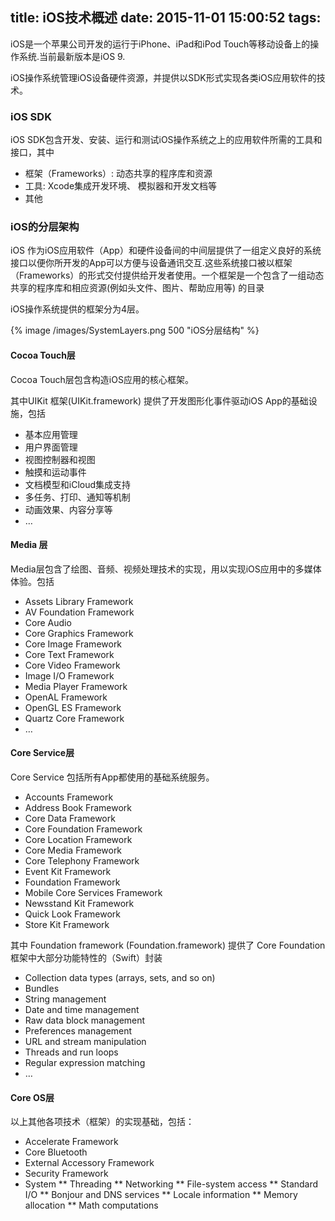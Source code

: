 title: iOS技术概述
date: 2015-11-01 15:00:52
tags:
---



iOS是一个苹果公司开发的运行于iPhone、iPad和iPod Touch等移动设备上的操作系统.当前最新版本是iOS 9.


iOS操作系统管理iOS设备硬件资源，并提供以SDK形式实现各类iOS应用软件的技术。

### iOS SDK

iOS SDK包含开发、安装、运行和测试iOS操作系统之上的应用软件所需的工具和接口，其中

 * 框架（Frameworks）:  动态共享的程序库和资源
 * 工具: Xcode集成开发环境、 模拟器和开发文档等
 * 其他


### iOS的分层架构

iOS 作为iOS应用软件（App）和硬件设备间的中间层提供了一组定义良好的系统接口以便你所开发的App可以方便与设备通讯交互.这些系统接口被以框架（Frameworks）的形式交付提供给开发者使用。一个框架是一个包含了一组动态共享的程序库和相应资源(例如头文件、图片、帮助应用等) 的目录 

iOS操作系统提供的框架分为4层。


{% image /images/SystemLayers.png 500 "iOS分层结构" %}

#### Cocoa Touch层

Cocoa Touch层包含构造iOS应用的核心框架。

其中UIKit 框架(UIKit.framework) 提供了开发图形化事件驱动iOS App的基础设施，包括

* 基本应用管理
* 用户界面管理
* 视图控制器和视图
* 触摸和运动事件
* 文档模型和iCloud集成支持
* 多任务、打印、通知等机制
* 动画效果、内容分享等
* …

#### Media 层

Media层包含了绘图、音频、视频处理技术的实现，用以实现iOS应用中的多媒体体验。包括

* Assets Library Framework
* AV Foundation Framework
* Core Audio
* Core Graphics Framework
* Core Image Framework
* Core Text Framework
* Core Video Framework
* Image I/O Framework
* Media Player Framework
* OpenAL Framework
* OpenGL ES Framework
* Quartz Core Framework
* …


#### Core Service层

Core Service 包括所有App都使用的基础系统服务。
* Accounts Framework
* Address Book Framework
* Core Data Framework
* Core Foundation Framework
* Core Location Framework
* Core Media Framework
* Core Telephony Framework
* Event Kit Framework
* Foundation Framework
* Mobile Core Services Framework
* Newsstand Kit Framework
* Quick Look Framework
* Store Kit Framework

其中 Foundation framework (Foundation.framework) 提供了 Core Foundation框架中大部分功能特性的（Swift）封装
* Collection data types (arrays, sets, and so on)
* Bundles
* String management
* Date and time management
* Raw data block management
* Preferences management
* URL and stream manipulation
* Threads and run loops
* Regular expression matching
* …

#### Core OS层
以上其他各项技术（框架）的实现基础，包括：

* Accelerate Framework
* Core Bluetooth
* External Accessory Framework
* Security Framework
* System
** Threading
** Networking
** File-system access
** Standard I/O
** Bonjour and DNS services
** Locale information
** Memory allocation
** Math computations
